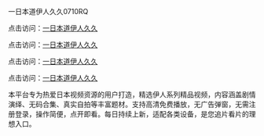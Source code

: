 一日本道伊人久久0710RQ

点击访问：<a href="https://heiliaozj3tjd.pages.dev">一日本道伊人久久</a> 

点击访问：<a href="https://heiliaozj3tjd.pages.dev">一日本道伊人久久</a> 

点击访问：<a href="https://heiliaozj3tjd.pages.dev">一日本道伊人久久</a> 

点击访问：<a href="https://heiliaozj3tjd.pages.dev">一日本道伊人久久</a>

本平台专为热爱日本视频资源的用户打造，精选伊人系列精品视频，内容涵盖剧情演绎、无码合集、真实自拍等丰富题材。支持高清免费播放，无广告弹窗，无需注册登录，操作简便，点开即看。每日持续上新，适配各类设备，是您追片看片的理想入口。

<span style="display:none;">[Canonical link](https://github.com/R20250710/So19 ）</span>

